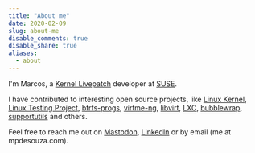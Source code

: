 ```yaml
---
title: "About me"
date: 2020-02-09
slug: about-me
disable_comments: true
disable_share: true
aliases:
  - about
---
```


I'm Marcos, a [Kernel
Livepatch](https://www.kernel.org/doc/html/latest/livepatch/livepatch.html)
developer at [SUSE](https://suse.com).

I have contributed to interesting open source projects, like
[Linux Kernel](https://git.kernel.org/pub/scm/linux/kernel/git/torvalds/linux.git/log/?qt=grep&q=Marcos+Paulo+de+Souza),
[Linux Testing Project](https://github.com/search?q=repo%3Alinux-test-project%2Fltp%20%22Marcos%20Paulo%20de%20Souza%22&type=code),
[btrfs-progs](https://github.com/kdave/btrfs-progs/commits?author=marcosps),
[virtme-ng](https://github.com/arighi/virtme-ng/commits?author=marcosps),
[libvirt](https://gitlab.com/search?group_id=130330&project_id=192693&repository_ref=master&scope=commits&search=Marcos+Paulo+de+Souza),
[LXC](https://github.com/lxc/lxc/commits?author=marcosps),
[bubblewrap](https://github.com/containers/bubblewrap/commits?author=marcosps),
[supportutils](https://github.com/openSUSE/supportutils/commits?author=marcosps) and others.

Feel free to reach me out on [Mastodon](https://floss.social/@mpdesouza),
[LinkedIn](https://www.linkedin.com/in/marcospsouza/) or
by email (me at mpdesouza.com).
